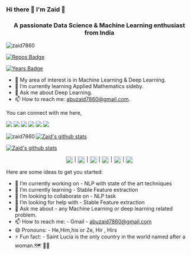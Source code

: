 
### Hi there 👋 I'm Zaid  👾
<h3 align="center">A passionate Data Science & Machine Learning enthusiast from India</h3>

<img src="https://komarev.com/ghpvc/?username=zaid7860" alt="zaid7860" />
  
[![Repos Badge](https://badges.pufler.dev/repos/zaid7860)](https://badges.pufler.dev)

[![Years Badge](https://badges.pufler.dev/years/zaid7860)](https://badges.pufler.dev)


- 🔭 My area of interest is in Machine Learning & Deep Learning. 
- 🌱 I’m currently learning Applied Mathematics sideby.
- 💬 Ask me about Deep Learning.
- 📫 How to reach me: abuzaid7860@gmail.com.

You can connect with me here,

[<img src="https://img.shields.io/badge/linkedin-%230077B5.svg?&style=for-the-badge&logo=linkedin&logoColor=white"/>](https://www.linkedin.com/in/zaid7860/)
[<img src ="https://img.shields.io/badge/portfolio-web-%23.svg?&style=for-the-badge&logo=&logoColor=white%22">](https://harshit9665.github.io/)
[<img src="https://img.shields.io/badge/medium-%2312100E.svg?&style=for-the-badge&logo=medium&logoColor=white"/>](https://medium.com/) 
[<img src="https://img.shields.io/badge/WHATSAPP-%2325D366.svg?&style=for-the-badge&logo=whatsapp&logoColor=white"/>](https://wa.me/917982370641)
[<img src = "https://img.shields.io/badge/facebook-%231877F2.svg?&style=for-the-badge&logo=facebook&logoColor=white">](https://www.facebook.com/)
[<img src = "https://img.shields.io/badge/instagram-%23E4405F.svg?&style=for-the-badge&logo=instagram&logoColor=white">](https://www.instagram.com/)

[![Zaid's github stats](https://github-readme-stats.vercel.app/api?username=zaid7860)](https://github.com/zaid7860/github-readme-stats)<img align="left" src="https://github-readme-stats.vercel.app/api/top-langs/?username=zaid7860&layout=compact&hide=html" alt="zaid7860" />

[![Zaid's github stats](https://github-readme-stats.vercel.app/api?username=zaid7860)](https://github.com//github-readme-stats)



<p align="center"> 
<a href="https://linkedin.com/in/zaid7860" target="blank"><img align="center" src="https://cdn.jsdelivr.net/npm/simple-icons@3.0.1/icons/linkedin.svg" alt="harshit-singh-data" height="20" width="20" /></a> |
<a href="https://medium.com/@zaid7860" target="blank"><img align="center" src="https://cdn.jsdelivr.net/npm/simple-icons@3.0.1/icons/medium.svg" alt="@zaid7860" height="20" width="20" /></a> |
<a href="https://fb.com/" target="blank"><img align="center" src="https://cdn.jsdelivr.net/npm/simple-icons@3.0.1/icons/facebook.svg" alt="" height="20" width="20" /></a> | 
<a href="https://twitter.com/zaid7860" target="blank"><img align="center" src="https://cdn.jsdelivr.net/npm/simple-icons@3.0.1/icons/twitter.svg" alt="harshit75492894" height="20" width="20" /></a> | 
<a href="https://kaggle.com/" target="blank"><img align="center" src="https://cdn.jsdelivr.net/npm/simple-icons@3.0.1/icons/kaggle.svg" alt="harshit9665" height="20" width="20" /></a> | 
<a href="https://instagram.com/" target="blank"><img align="center" src="https://cdn.jsdelivr.net/npm/simple-icons@3.0.1/icons/instagram.svg" alt="aarav_singh96" height="20" width="20" /></a>
</p>


Here are some ideas to get you started:

- 🔭 I’m currently working on - NLP with state of the art techniques
- 🌱 I’m currently learning - Stable Feature extraction
- 👯 I’m looking to collaborate on - NLP task
- 🤔 I’m looking for help with - Stable Feature extraction
- 💬 Ask me about - any Machine Learning or deep learning related problem.
- 📫 How to reach me: - Gmail -  abuzaid7860@gmail.com
- 😄 Pronouns: -  He,Him,his or Ze, Hir , Hirs
- ⚡ Fun fact: -  Saint Lucia is the only country in the world named after a woman.🗺  👩🏼‍
